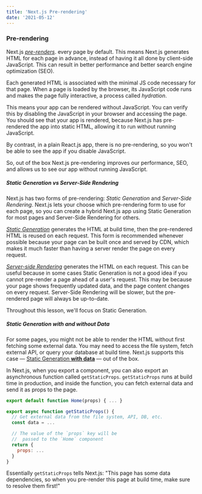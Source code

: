 ```yaml
---
title: 'Next.js Pre-rendering'
date: '2021-05-12'
---
```


### Pre-rendering
Next.js [*pre-renders*](https://nextjs.org/docs/basic-features/pages#pre-rendering). every page by default. This means Next.js generates HTML for each page in advance, instead of having it all done by client-side JavaScript. This can result in better performance and better search engine optimization (SEO). 

Each generated HTML is associated with the minimal JS code necessary for that page. When a page is loaded by the browser, its JavaScript code runs and makes the page fully interactive, a process called *hydration*.

This means your app can be rendered without JavaScript. You can verify this by disabling the JavaScript in your browser and accessing the page. You should see that your app is rendered, because Next.js has pre-rendered the app into static HTML, allowing it to run without running JavaScript. 

By contrast, in a plain React.js app, there is no pre-rendering, so you won't be able to see the app if you disable JavaScript. 

So, out of the box Next.js pre-rendering improves our performance, SEO, and allows us to see our app without running JavaScript.

##### Static Generation vs Server-Side Rendering

Next.js has two forms of pre-rendering: *Static Generation* and *Server-Side Rendering*. Next.js lets your choose which pre-rendering form to use for each page, so you can create a hybrid Next.js app using Static Generation for most pages and Server-Side Rendering for others.

*[Static Generation](https://nextjs.org/docs/basic-features/pages#static-generation-recommended)* generates the HTML at build time, then the pre-rendered HTML is reused on each request. This form is recommended whenever possible because your page can be built once and served by CDN, which makes it much faster than having a server render the page on every request. 

*[Server-side Rendering](https://nextjs.org/docs/basic-features/pages#server-side-rendering)* generates the HTML on each request. This can be useful because in some cases Static Generation is not a good idea if you cannot pre-render a page ahead of a user's request. This may be because your page shows frequently updated data, and the page content changes on every request. Server-Side Rendering will be slower, but the pre-rendered page will always be up-to-date.

Throughout this lesson, we'll focus on Static Generation. 

##### Static Generation with and without Data

For some pages, you might not be able to render the HTML without first fetching some external data. You may need to access the file system, fetch external API, or query your database at build time. Next.js supports this case — [Static Generation **with data**](https://nextjs.org/docs/basic-features/pages#static-generation-with-data) — out of the box.

In Next.js, when you export a component, you can also export an asynchronous function called `getStaticProps`. `getStaticProps` runs at build time in production, and inside the function, you can fetch external data and send it as props to the page.

```js
export default function Home(props) { ... }

export async function getStaticProps() {
  // Get external data from the file system, API, DB, etc.
  const data = ...

  // The value of the `props` key will be
  //  passed to the `Home` component
  return {
    props: ...
  }
}
```

Essentially `getStaticProps` tells Next.js: "This page has some data dependencies, so when you pre-render this page at build time, make sure to resolve them first!"